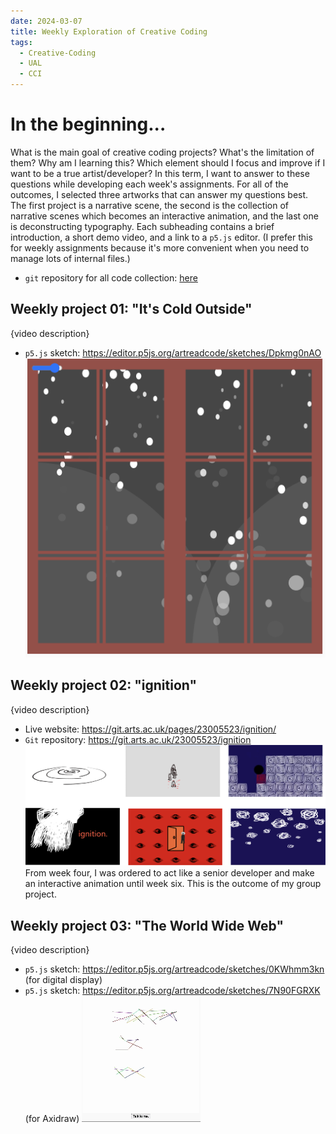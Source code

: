 ```yaml
---
date: 2024-03-07
title: Weekly Exploration of Creative Coding
tags:
  - Creative-Coding
  - UAL
  - CCI
---
```

# In the beginning...
What is the main goal of creative coding projects? What's the limitation of them? Why am I learning this? Which element should I focus and improve if I want to be a true artist/developer? In this term, I want to answer to these questions while developing each week's assignments. For all of the outcomes, I selected three artworks that can answer my questions best. The first project is a narrative scene, the second is the collection of narrative scenes which becomes an interactive animation, and the last one is deconstructing typography. Each subheading contains a brief introduction, a short demo video, and a link to a `p5.js` editor. (I prefer this for weekly assignments because it's more convenient when you need to manage lots of internal files.)

- `git` repository for all code collection: [here](https://git.arts.ac.uk/23005523/coding-two-weekly)

## Weekly project 01: "It's Cold Outside"
{video description}
- `p5.js` sketch: https://editor.p5js.org/artreadcode/sketches/Dpkmg0nAO
![weekly 01](https://github.com/artreadcode/artreadcode.github.io/blob/main/assets/images/2023/UAL/Coding/screenshot%20(It's%20cold%20outside).png?raw=true)


## Weekly project 02: "ignition"
{video description}
- Live website: https://git.arts.ac.uk/pages/23005523/ignition/
- `Git` repository: https://git.arts.ac.uk/23005523/ignition
![weekly 02](https://github.com/artreadcode/artreadcode.github.io/blob/main/assets/images/2023/UAL/Coding/screenshot%20(ignition).png?raw=true)
From week four, I was ordered to act like a senior developer and make an interactive animation until week six. This is the outcome of my group project.

## Weekly project 03: "The World Wide Web"
{video description}
- `p5.js` sketch: https://editor.p5js.org/artreadcode/sketches/0KWhmm3kn (for digital display)
- `p5.js` sketch: https://editor.p5js.org/artreadcode/sketches/7N90FGRXK (for Axidraw)
![weekly 03](https://github.com/artreadcode/artreadcode.github.io/blob/main/assets/images/2023/UAL/Coding/screenshot%20(the%20world%20wide%20web).gif?raw=true)



